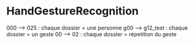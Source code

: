 # HandGestureRecognition

000 --> 025 : chaque dossier = une personne
g00 --> g12_test : chaque dossier = un geste
00 --> 02 : chaque dossier = répetition du geste
